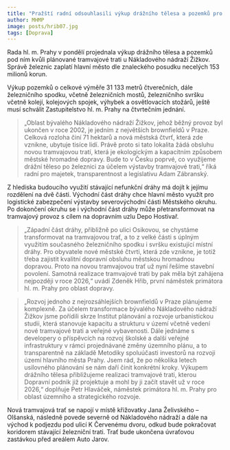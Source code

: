 ```yaml
---
title: "Pražští radní odsouhlasili výkup drážního tělesa a pozemků pro budoucí tramvajovou trať u Nákladového nádraží Žižkov"
author: MHMP
image: posts/hrib07.jpg
tags: [Doprava]
---
```

 
Rada hl. m. Prahy v pondělí projednala výkup drážního tělesa a pozemků pod ním kvůli plánované tramvajové trati u Nákladového nádraží Žižkov. Správě železnic zaplatí hlavní město dle znaleckého posudku necelých 153 milionů korun. 

Výkup pozemků o celkové výměře 31 133 metrů čtverečních, dále železničního spodku, včetně železničních mostů, železničního svršku včetně kolejí, kolejových spojek, výhybek a osvětlovacích stožárů, ještě musí schválit Zastupitelstvo hl. m. Prahy na čtvrtečním jednání.

> „Oblast bývalého Nákladového nádraží Žižkov, jehož běžný provoz byl ukončen v roce 2002, je jedním z největších brownfieldů v Praze. Celková rozloha činí 71 hektarů a nová městská čtvrť, která zde vznikne, ubytuje tisíce lidí. Právě proto si tato lokalita žádá obsluhu novou tramvajovou tratí, která je ekologickým a kapacitním způsobem městské hromadné dopravy. Bude to v Česku poprvé, co využijeme drážní těleso po železnici za účelem výstavby tramvajové trati,“ říká radní pro majetek, transparentnost a legislativu Adam Zábranský. 

Z hlediska budoucího využití stávající nefunkční dráhy má dojít k jejímu rozdělení na dvě části. Východní část dráhy chce hlavní město využít pro logistické zabezpečení výstavby severovýchodní části Městského okruhu. Po dokončení okruhu se i východní část dráhy může přetransformovat na tramvajový provoz s cílem na dopravním uzlu Depo Hostivař. 

> „Západní část dráhy, přibližně po ulici Osikovou, se chystáme transformovat na tramvajovou trať, a to z velké části s úplným využitím současného železničního spodku i svršku existující místní dráhy. Pro obyvatele nové městské čtvrti, která zde vznikne, je totiž třeba zajistit kvalitní dopravní obsluhu městskou hromadnou dopravou. Proto na novou tramvajovou trať už nyní řešíme stavební povolení. Samotná realizace tramvajové trati by pak měla být zahájena nejpozději v roce 2026,“ uvádí Zdeněk Hřib, první náměstek primátora hl. m. Prahy pro oblast dopravy. 

> „Rozvoj jednoho z nejrozsáhlejších brownfieldů v Praze plánujeme komplexně. Za účelem transformace bývalého Nákladového nádraží Žižkov jsme pořídili skrze Institut plánování a rozvoje urbanistickou studii, která stanovuje kapacitu a strukturu v území včetně vedení nové tramvajové trati a veřejné vybavenosti. Dále jednáme s developery o příspěvcích na rozvoj školské a další veřejné infrastruktury v rámci projednávané změny územního plánu, a to transparentně na základě Metodiky spoluúčasti investorů na rozvoji území hlavního města Prahy. Jsem rád, že po několika letech usilovného plánování se nám daří činit konkrétní kroky. Výkupem drážního tělesa přibližujeme realizaci tramvajové trati, kterou Dopravní podnik již projektuje a mohl by ji začít stavět už v roce 2026,“ doplňuje Petr Hlaváček, náměstek primátora hl. m. Prahy pro oblast územního a strategického rozvoje.

Nová tramvajová trať se napojí v místě křižovatky Jana Želivského – Olšanská, následně povede severně od Nákladového nádraží a dále na východ k podjezdu pod ulicí K Červenému dvoru, odkud bude pokračovat koridorem stávající železniční trati. Trať bude ukončena úvraťovou zastávkou před areálem Auto Jarov.

 
